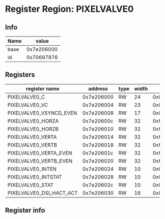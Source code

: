 # Register Region: PIXELVALVE0


## Info

| Name | value |
| --- | --- |
| base | 0x7e206000 |
| id | 0x70697876 |

## Registers

| register name | address | type | width | mask | reset |
| --- | --- | --- | --- | --- | --- |
| PIXELVALVE0_C | 0x7e206000 | RW | 24 | 0x00ffffff |  |
| PIXELVALVE0_VC | 0x7e206004 | RW | 23 | 0x007fffff |  |
| PIXELVALVE0_VSYNCD_EVEN | 0x7e206008 | RW | 17 | 0x0001ffff |  |
| PIXELVALVE0_HORZA | 0x7e20600c | RW | 32 | 0xffffffff |  |
| PIXELVALVE0_HORZB | 0x7e206010 | RW | 32 | 0xffffffff |  |
| PIXELVALVE0_VERTA | 0x7e206014 | RW | 32 | 0xffffffff |  |
| PIXELVALVE0_VERTB | 0x7e206018 | RW | 32 | 0xffffffff |  |
| PIXELVALVE0_VERTA_EVEN | 0x7e20601c | RW | 32 | 0xffffffff |  |
| PIXELVALVE0_VERTB_EVEN | 0x7e206020 | RW | 32 | 0xffffffff |  |
| PIXELVALVE0_INTEN | 0x7e206024 | RW | 10 | 0x000003ff |  |
| PIXELVALVE0_INTSTAT | 0x7e206028 | RW | 10 | 0x000003ff |  |
| PIXELVALVE0_STAT | 0x7e20602c | RW | 10 | 0x000003ff |  |
| PIXELVALVE0_DSI_HACT_ACT | 0x7e206030 | RW | 16 | 0x0000ffff |  |

## Register info

